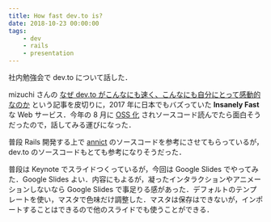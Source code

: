 ```yaml
---
title: How fast dev.to is?
date: 2018-10-23 00:00:00
tags:
	- dev
	- rails
	- presentation
---
```


社内勉強会で dev.to について話した．

<script async class="speakerdeck-embed" data-id="6cda82b6968049bdb46fc7e5f204368d" data-ratio="1.77777777777778" src="//speakerdeck.com/assets/embed.js"></script>

mizuchi さんの [なぜ dev.to がこんなにも速く、こんなにも自分にとって感動的なのか](https://dev.to/mizchi/-devto--b5) という記事を皮切りに，2017 年に日本でもバズっていた **Insanely Fast** な Web サービス．今年の 8 月に [OSS 化](https://github.com/thepracticaldev/dev.to) されソースコード読んでたら面白そうだったので，話してみる運びになった．
 
普段 Rails 開発する上で [annict](https://github.com/annict/annict) のソースコードを参考にさせてもらっているが，dev.to のソースコードもとても参考になりそうだった．

普段は Keynote でスライドつくっているが，今回は Google Slides でやってみた．Google Slides よい．内容にもよるが，凝ったインタラクションやアニメーションしないなら Google Slides で事足りる感があった．デフォルトのテンプレートを使い，マスタで色味だけ調整した．マスタは保存はできないが，インポートすることはできるので他のスライドでも使うことができる．

